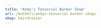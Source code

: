 ```yaml
---
title: "Andy's Tonsorial Barber Shop"
url: /bothell/andys-tonsorial-barber-shop/
shop: hairdresser
---
```

